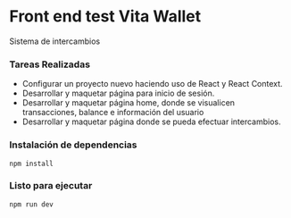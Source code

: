 # Front end test Vita Wallet

Sistema de intercambios


### Tareas Realizadas
* Configurar un proyecto nuevo haciendo uso de React y React Context.
* Desarrollar y maquetar página para inicio de sesión.
* Desarrollar y maquetar página home, donde se visualicen transacciones,
balance e información del usuario
* Desarrollar y maquetar página donde se pueda efectuar intercambios.


### Instalación de dependencias

```
npm install
```

### Listo para ejecutar

```
npm run dev
```
